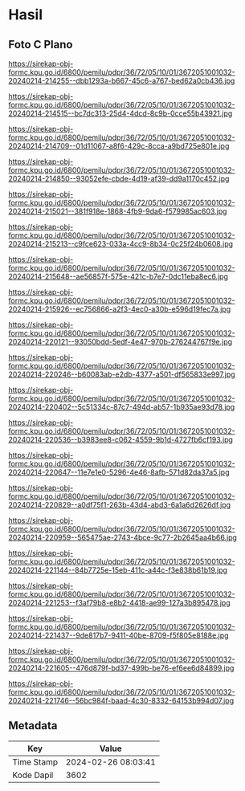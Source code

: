 # Hasil

## Foto C Plano

https://sirekap-obj-formc.kpu.go.id/6800/pemilu/pdpr/36/72/05/10/01/3672051001032-20240214-214255--dbb1293a-b667-45c6-a767-bed62a0cb436.jpg

https://sirekap-obj-formc.kpu.go.id/6800/pemilu/pdpr/36/72/05/10/01/3672051001032-20240214-214515--bc7dc313-25d4-4dcd-8c9b-0cce55b43921.jpg

https://sirekap-obj-formc.kpu.go.id/6800/pemilu/pdpr/36/72/05/10/01/3672051001032-20240214-214709--01d11067-a8f6-429c-8cca-a9bd725e801e.jpg

https://sirekap-obj-formc.kpu.go.id/6800/pemilu/pdpr/36/72/05/10/01/3672051001032-20240214-214850--93052efe-cbde-4d19-af39-dd9a1170c452.jpg

https://sirekap-obj-formc.kpu.go.id/6800/pemilu/pdpr/36/72/05/10/01/3672051001032-20240214-215021--381f918e-1868-4fb9-9da6-f579985ac603.jpg

https://sirekap-obj-formc.kpu.go.id/6800/pemilu/pdpr/36/72/05/10/01/3672051001032-20240214-215213--c9fce623-033a-4cc9-8b34-0c25f24b0608.jpg

https://sirekap-obj-formc.kpu.go.id/6800/pemilu/pdpr/36/72/05/10/01/3672051001032-20240214-215648--ae56857f-575e-421c-b7e7-0dc11eba8ec6.jpg

https://sirekap-obj-formc.kpu.go.id/6800/pemilu/pdpr/36/72/05/10/01/3672051001032-20240214-215926--ec756866-a2f3-4ec0-a30b-e596d19fec7a.jpg

https://sirekap-obj-formc.kpu.go.id/6800/pemilu/pdpr/36/72/05/10/01/3672051001032-20240214-220121--93050bdd-5edf-4e47-970b-276244767f9e.jpg

https://sirekap-obj-formc.kpu.go.id/6800/pemilu/pdpr/36/72/05/10/01/3672051001032-20240214-220246--b60083ab-e2db-4377-a501-df565833e997.jpg

https://sirekap-obj-formc.kpu.go.id/6800/pemilu/pdpr/36/72/05/10/01/3672051001032-20240214-220402--5c51334c-87c7-494d-ab57-1b935ae93d78.jpg

https://sirekap-obj-formc.kpu.go.id/6800/pemilu/pdpr/36/72/05/10/01/3672051001032-20240214-220536--b3983ee8-c062-4559-9b1d-4727fb6cf193.jpg

https://sirekap-obj-formc.kpu.go.id/6800/pemilu/pdpr/36/72/05/10/01/3672051001032-20240214-220647--11e7e1e0-5296-4e46-8afb-571d82da37a5.jpg

https://sirekap-obj-formc.kpu.go.id/6800/pemilu/pdpr/36/72/05/10/01/3672051001032-20240214-220829--a0df75f1-263b-43d4-abd3-6a1a6d2626df.jpg

https://sirekap-obj-formc.kpu.go.id/6800/pemilu/pdpr/36/72/05/10/01/3672051001032-20240214-220959--565475ae-2743-4bce-9c77-2b2645aa4b66.jpg

https://sirekap-obj-formc.kpu.go.id/6800/pemilu/pdpr/36/72/05/10/01/3672051001032-20240214-221144--84b7725e-15eb-411c-a44c-f3e838b61b19.jpg

https://sirekap-obj-formc.kpu.go.id/6800/pemilu/pdpr/36/72/05/10/01/3672051001032-20240214-221253--f3af79b8-e8b2-4418-ae99-127a3b895478.jpg

https://sirekap-obj-formc.kpu.go.id/6800/pemilu/pdpr/36/72/05/10/01/3672051001032-20240214-221437--9de817b7-9411-40be-8709-f5f805e8188e.jpg

https://sirekap-obj-formc.kpu.go.id/6800/pemilu/pdpr/36/72/05/10/01/3672051001032-20240214-221605--476d879f-bd37-499b-be76-ef6ee6d84899.jpg

https://sirekap-obj-formc.kpu.go.id/6800/pemilu/pdpr/36/72/05/10/01/3672051001032-20240214-221746--56bc984f-baad-4c30-8332-64153b994d07.jpg


## Metadata

| Key        | Value               |
| ---------- | ------------------- |
| Time Stamp | 2024-02-26 08:03:41 |
| Kode Dapil | 3602                |



